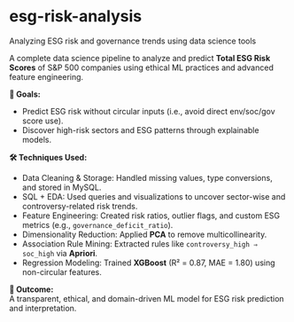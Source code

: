 # esg-risk-analysis
Analyzing ESG risk and governance trends using data science tools

A complete data science pipeline to analyze and predict **Total ESG Risk Scores** of S&P 500 companies using ethical ML practices and advanced feature engineering.

**🧭 Goals:**  
- Predict ESG risk without circular inputs (i.e., avoid direct env/soc/gov score use).  
- Discover high-risk sectors and ESG patterns through explainable models.

**🛠️ Techniques Used:**  
- Data Cleaning & Storage: Handled missing values, type conversions, and stored in MySQL.  
- SQL + EDA: Used queries and visualizations to uncover sector-wise and controversy-related risk trends.  
- Feature Engineering: Created risk ratios, outlier flags, and custom ESG metrics (e.g., `governance_deficit_ratio`).  
- Dimensionality Reduction: Applied **PCA** to remove multicollinearity.  
- Association Rule Mining: Extracted rules like `controversy_high ⇒ soc_high` via **Apriori**.  
- Regression Modeling: Trained **XGBoost** (R² = 0.87, MAE = 1.80) using non-circular features.

**📌 Outcome:**  
A transparent, ethical, and domain-driven ML model for ESG risk prediction and interpretation.
